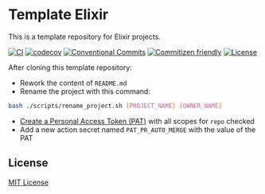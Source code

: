 # Template Elixir

This is a template repository for Elixir projects.

[![CI](https://github.com/aifrak/template-elixir/actions/workflows/ci.yml/badge.svg)](https://github.com/aifrak/template-elixir/actions/workflows/ci.yml)
[![codecov](https://codecov.io/gh/aifrak/template-elixir/branch/main/graph/badge.svg?token=7UD31ZYUEV)](https://codecov.io/gh/aifrak/template-elixir)
[![Conventional Commits](https://img.shields.io/badge/Conventional%20Commits-1.0.0-yellow.svg)](https://conventionalcommits.org)
[![Commitizen friendly](https://img.shields.io/badge/commitizen-friendly-brightgreen.svg)](http://commitizen.github.io/cz-cli/)
[![License](https://img.shields.io/github/license/aifrak/template-elixir?color=blue)](https://github.com/aifrak/template-elixir/blob/master/LICENSE)

After cloning this template repository:

- Rework the content of `README.md`
- Rename the project with this command:

```bash
bash ./scripts/rename_project.sh [PROJECT_NAME] [OWNER_NAME]
```

- [Create a Personal Access Token (PAT)](https://docs.github.com/en/authentication/keeping-your-account-and-data-secure/creating-a-personal-access-token)
  with all scopes for `repo` checked
- Add a new action secret named `PAT_PR_AUTO_MERGE` with the value of the PAT

## License

[MIT License](https://github.com/aifrak/template-elixir/blob/main/LICENSE)
